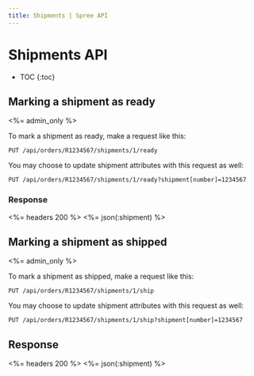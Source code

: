 ```yaml
---
title: Shipments | Spree API
---
```


# Shipments API

* TOC
{:toc}

## Marking a shipment as ready 

<%= admin_only %>

To mark a shipment as ready, make a request like this:

    PUT /api/orders/R1234567/shipments/1/ready

You may choose to update shipment attributes with this request as well:

    PUT /api/orders/R1234567/shipments/1/ready?shipment[number]=1234567

### Response

<%= headers 200 %>
<%= json(:shipment) %>

## Marking a shipment as shipped 

<%= admin_only %>

To mark a shipment as shipped, make a request like this:

    PUT /api/orders/R1234567/shipments/1/ship

You may choose to update shipment attributes with this request as well:

    PUT /api/orders/R1234567/shipments/1/ship?shipment[number]=1234567

## Response

<%= headers 200 %>
<%= json(:shipment) %>
